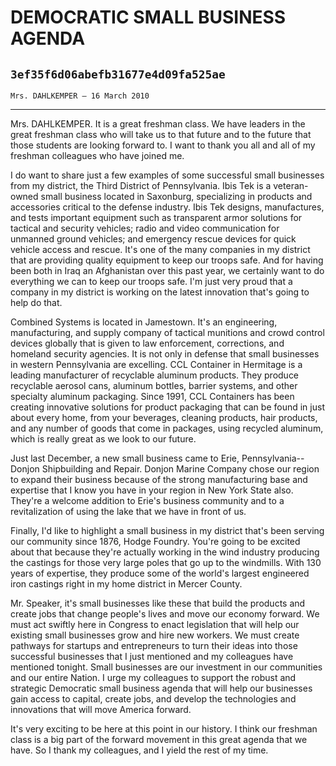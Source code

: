 # DEMOCRATIC SMALL BUSINESS AGENDA
## `3ef35f6d06abefb31677e4d09fa525ae`
`Mrs. DAHLKEMPER — 16 March 2010`

---


Mrs. DAHLKEMPER. It is a great freshman class. We have leaders in the 
great freshman class who will take us to that future and to the future 
that those students are looking forward to. I want to thank you all and 
all of my freshman colleagues who have joined me.

I do want to share just a few examples of some successful small 
businesses from my district, the Third District of Pennsylvania. Ibis 
Tek is a veteran-owned small business located in Saxonburg, 
specializing in products and accessories critical to the defense 
industry. Ibis Tek designs, manufactures, and tests important equipment 
such as transparent armor solutions for tactical and security vehicles; 
radio and video communication for unmanned ground vehicles; and 
emergency rescue devices for quick vehicle access and rescue. It's one 
of the many companies in my district that are providing quality 
equipment to keep our troops safe. And for having been both in Iraq an 
Afghanistan over this past year, we certainly want to do everything we 
can to keep our troops safe. I'm just very proud that a company in my 
district is working on the latest innovation that's going to help do 
that.

Combined Systems is located in Jamestown. It's an engineering, 
manufacturing, and supply company of tactical munitions and crowd 
control devices globally that is given to law enforcement, corrections, 
and homeland security agencies. It is not only in defense that small 
businesses in western Pennsylvania are excelling. CCL Container in 
Hermitage is a leading manufacturer of recyclable aluminum products. 
They produce recyclable aerosol cans, aluminum bottles, barrier 
systems, and other specialty aluminum packaging. Since 1991, CCL 
Containers has been creating innovative solutions for product packaging 
that can be found in just about every home, from your beverages, 
cleaning products, hair products, and any number of goods that come in 
packages, using recycled aluminum, which is really great as we look to 
our future.

Just last December, a new small business came to Erie, Pennsylvania--
Donjon Shipbuilding and Repair. Donjon Marine Company chose our region 
to expand their business because of the strong manufacturing base and 
expertise that I know you have in your region in New York State also. 
They're a welcome addition to Erie's business community and to a 
revitalization of using the lake that we have in front of us.

Finally, I'd like to highlight a small business in my district that's 
been serving our community since 1876, Hodge Foundry. You're going to 
be excited about that because they're actually working in the wind 
industry producing the castings for those very large poles that go up 
to the windmills. With 130 years of expertise, they produce some of the 
world's largest engineered iron castings right in my home district in 
Mercer County.


Mr. Speaker, it's small businesses like these that build the products 
and create jobs that change people's lives and move our economy 
forward. We must act swiftly here in Congress to enact legislation that 
will help our existing small businesses grow and hire new workers. We 
must create pathways for startups and entrepreneurs to turn their ideas 
into those successful businesses that I just mentioned and my 
colleagues have mentioned tonight. Small businesses are our investment 
in our communities and our entire Nation. I urge my colleagues to 
support the robust and strategic Democratic small business agenda that 
will help our businesses gain access to capital, create jobs, and 
develop the technologies and innovations that will move America 
forward.



It's very exciting to be here at this point in our history. I think 
our freshman class is a big part of the forward movement in this great 
agenda that we have. So I thank my colleagues, and I yield the rest of 
my time.
